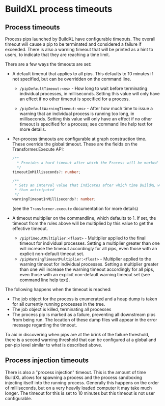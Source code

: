 # BuildXL process timeouts

## Process timeouts

Process pips launched by BuildXL have configurable timeouts.
The overall timeout will cause a pip to be terminated and considered a failure if exceeded.
There is also a warning timeout that will be printed as a hint to users, to indicate that they are reaching a time limit.

There are a few ways the timeouts are set:

* A default timeout that applies to all pips. This defaults to 10 minutes if not specified, but can be overridden on the command line.

  * `/pipDefaultTimeout:<ms>` - How long to wait before terminating individual processes, in milliseconds. Setting this value will only have an effect if no other timeout is specified for a process.

  * `/pipDefaultWarningTimeout:<ms>` - After how much time to issue a warning that an individual process is running too long, in milliseconds. Setting this value will only have an effect if no other timeout is specified for a process; see command line help text for more details.

* Per-process timeouts are configurable at graph construction time. These override the global timeout. These are the fields on the Transformer.Execute API:
   ```ts
   /**
     * Provides a hard timeout after which the Process will be marked as failure due to timeout and terminated.
     */
   timeoutInMilliseconds?: number;

   /**
    * Sets an interval value that indicates after which time BuildXL will issue a warning that the process is running longer
    * than anticipated
    */
   warningTimeoutInMilliseconds?: number;
   ```
   (see the `Transformer.execute` documentation for more details)

* A timeout multiplier on the commandline, which defaults to 1. If set, the timeout from the rules above will be multiplied by this value to get the effective timeout.

  * `/pipTimeoutMultiplier:<float>` - Multiplier applied to the final timeout for individual processes. Setting a multiplier greater than one will increase the timeout accordingly for all pips, even those with an explicit non-default timeout set.
  * `/pipWarningTimeoutMultiplier:<float>` - Multiplier applied to the warning timeout for individual processes. Setting a multiplier greater than one will increase the warning timeout accordingly for all pips, even those with an explicit non-default warning timeout set (see command line help text).

The following happens when the timeout is reached:
* The job object for the process is enumerated and a heap dump is taken for all currently running processes in the tree.
* The job object is killed, terminating all processes
* The process pip is marked as a failure, preventing all downstream pips from being run. The location of these dump files will appear in the error message regarding the timeout.

To aid in discovering when pips are at the brink of the failure threshold, there is a second warning threshold that can be configured at a global and per-pip level similar to what is described above.

## Process injection timeouts
There is also a "process injection" timeout. This is the amount of time BuildXL allows for spawning a process and the process sandboxing injecting itself into the running process. Generally this happens on the order of milliseconds, but on a very heavily loaded computer it may take much longer. The timeout for this is set to 10 minutes but this timeout is not user configurable.
